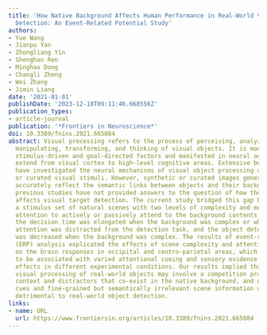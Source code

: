 ```yaml
---
title: 'How Native Background Affects Human Performance in Real-World Visual Object
  Detection: An Event-Related Potential Study'
authors:
- Yue Wang
- Jianpu Yan
- Zhongliang Yin
- Shenghan Ren
- Minghao Dong
- Changli Zheng
- Wei Zhang
- Jimin Liang
date: '2021-01-01'
publishDate: '2023-12-18T09:11:46.668556Z'
publication_types:
- article-journal
publication: '*Frontiers in Neuroscience*'
doi: 10.3389/fnins.2021.665084
abstract: Visual processing refers to the process of perceiving, analyzing, synthesizing,
  manipulating, transforming, and thinking of visual objects. It is modulated by both
  stimulus-driven and goal-directed factors and manifested in neural activities that
  extend from visual cortex to high-level cognitive areas. Extensive body of studies
  have investigated the neural mechanisms of visual object processing using synthetic
  or curated visual stimuli. However, synthetic or curated images generally do not
  accurately reflect the semantic links between objects and their backgrounds, and
  previous studies have not provided answers to the question of how the native background
  affects visual target detection. The current study bridged this gap by constructing
  a stimulus set of natural scenes with two levels of complexity and modulating participants'
  attention to actively or passively attend to the background contents. Behaviorally,
  the decision time was elongated when the background was complex or when the participants'
  attention was distracted from the detection task, and the object detection accuracy
  was decreased when the background was complex. The results of event-related potentials
  (ERP) analysis explicated the effects of scene complexity and attentional state
  on the brain responses in occipital and centro-parietal areas, which were suggested
  to be associated with varied attentional cueing and sensory evidence accumulation
  effects in different experimental conditions. Our results implied that efficient
  visual processing of real-world objects may involve a competition process between
  context and distractors that co-exist in the native background, and extensive attentional
  cues and fine-grained but semantically irrelevant scene information were perhaps
  detrimental to real-world object detection.
links:
- name: URL
  url: https://www.frontiersin.org/articles/10.3389/fnins.2021.665084
---
```

